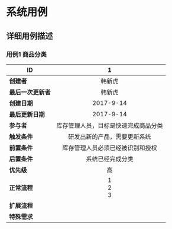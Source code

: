# 系统用例

## 详细用例描述

### 用例1  商品分类

| ID          |         1          |
| ----------- | :----------------: |
| **创建者**     |        韩新虎         |
| **最后一次更新者** |        韩新虎         |
| **创建日期**    |     2017-9-14      |
| **最后更新日期**  |     2017-9-14      |
| **参与者**     | 库存管理人员，目标是快速完成商品分类 |
| **触发条件**    |   研发出新的产品，需要更新系统   |
| **前置条件**    |  库存管理人员必须已经被识别和授权  |
| **后置条件**    |      系统已经完成分类      |
| **优先级**     |         高          |
| **正常流程**    |  1<br>2<br>3<br>   |
| **扩展流程**    |                    |
| **特殊需求**    |                    |

### 



